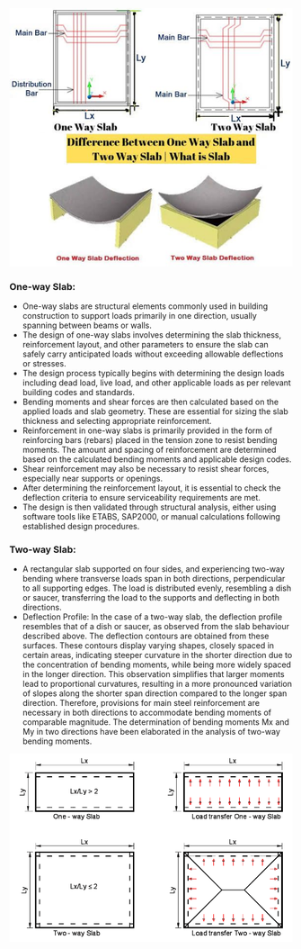 
![img-1](images/slabtype.png)

### One-way Slab:

- One-way slabs are structural elements commonly used in building construction to support loads primarily in one direction, usually spanning between beams or walls.
- The design of one-way slabs involves determining the slab thickness, reinforcement layout, and other parameters to ensure the slab can safely carry anticipated loads without exceeding allowable deflections or stresses.
- The design process typically begins with determining the design loads including dead load, live load, and other applicable loads as per relevant building codes and standards.
- Bending moments and shear forces are then calculated based on the applied loads and slab geometry. These are essential for sizing the slab thickness and selecting appropriate reinforcement.
- Reinforcement in one-way slabs is primarily provided in the form of reinforcing bars (rebars) placed in the tension zone to resist bending moments. The amount and spacing of reinforcement are determined based on the calculated bending moments and applicable design codes.
- Shear reinforcement may also be necessary to resist shear forces, especially near supports or openings.
- After determining the reinforcement layout, it is essential to check the deflection criteria to ensure serviceability requirements are met.
- The design is then validated through structural analysis, either using software tools like ETABS, SAP2000, or manual calculations following established design procedures.


### Two-way Slab:
- A rectangular slab supported on four sides, and experiencing two-way bending where transverse loads span in both directions, perpendicular to all supporting edges. The load is distributed evenly, resembling a dish or saucer, transferring the load to the supports and deflecting in both directions.
- Deflection Profile: In the case of a two-way slab, the deflection profile resembles that of a dish or saucer, as observed from the slab behaviour described above. The deflection contours are obtained from these surfaces. These contours display varying shapes, closely spaced in certain areas, indicating steeper curvature in the shorter direction due to the concentration of bending moments, while being more widely spaced in the longer direction. This observation simplifies that larger moments lead to proportional curvatures, resulting in a more pronounced variation of slopes along the shorter span direction compared to the longer span direction. Therefore, provisions for main steel reinforcement are necessary in both directions to accommodate bending moments of comparable magnitude. The determination of bending moments Mx and My in two directions have been elaborated in the analysis of two-way bending moments. 

![img-1](images/fig2.png) 